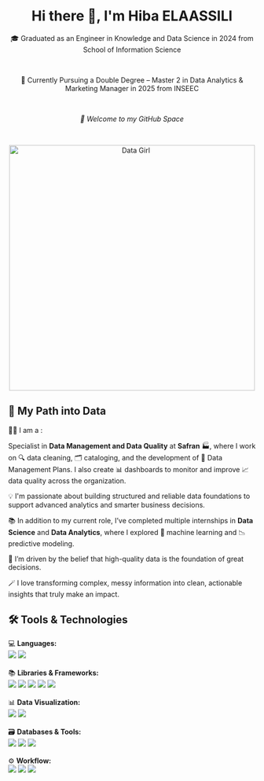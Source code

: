 <h1 align="center">Hi there 👋, I'm Hiba ELAASSILI</h1>

<p align="center">
  🎓 Graduated as an Engineer in Knowledge and Data Science in 2024 from School of Information Science
</p>
<br>
<p align="center">
  📍 Currently Pursuing a Double Degree – Master 2 in Data Analytics & Marketing Manager in 2025 from INSEEC  
</p>
<br>
<p align="center">
 <em> 🌿 Welcome to my GitHub Space </em>
</p>
<br>
<p align="center">
  <img src="https://i.pinimg.com/736x/3a/37/5e/3a375ebc0fb5e745318f5c82cbafb6b5.jpg" alt="Data Girl" height="500"/>
</p>


<h2>🌱 My Path into Data</h2>

<p>
👩‍💻 I am a :

Specialist in <strong>Data Management and Data Quality</strong> at <strong>Safran</strong> 🏭, where I work on 🔍 data cleaning, 🗂️ cataloging, and the development of 🧾 Data Management Plans. I also create 📊 dashboards to monitor and improve 📈 data quality across the organization.

💡 I'm passionate about building structured and reliable data foundations to support advanced analytics and smarter business decisions.

📚 In addition to my current role, I’ve completed multiple internships in <strong>Data Science</strong> and <strong>Data Analytics</strong>, where I explored 🤖 machine learning and 📉 predictive modeling.

🧠 I’m driven by the belief that high-quality data is the foundation of great decisions.  

🪄 I love transforming complex, messy information into clean, actionable insights that truly make an impact.
</p>

<h2>🛠️ Tools & Technologies </h2>

<p align="left">

💻 <strong>Languages:</strong><br>
<img src="https://img.shields.io/badge/Python-3776AB?style=flat&logo=python&logoColor=white" />
<img src="https://img.shields.io/badge/SQL-025E8C?style=flat&logo=postgresql&logoColor=white" />
<br><br>
📚 <strong>Libraries & Frameworks:</strong><br>
<img src="https://img.shields.io/badge/Pandas-150458?style=flat&logo=pandas&logoColor=white" />
<img src="https://img.shields.io/badge/Numpy-013243?style=flat&logo=numpy&logoColor=white" />
<img src="https://img.shields.io/badge/Scikit--learn-F7931E?style=flat&logo=scikitlearn&logoColor=white" />
<img src="https://img.shields.io/badge/TensorFlow-FF6F00?style=flat&logo=tensorflow&logoColor=white" />
<img src="https://img.shields.io/badge/OpenCV-5C3EE8?style=flat&logo=opencv&logoColor=white" />
<br><br>
📊 <strong>Data Visualization:</strong><br>
<img src="https://img.shields.io/badge/Power%20BI-F2C811?style=flat&logo=powerbi&logoColor=black" />
<img src="https://img.shields.io/badge/Matplotlib-11557C?style=flat&logo=matplotlib&logoColor=white" />
<br><br>
🗃️ <strong>Databases & Tools:</strong><br>
<img src="https://img.shields.io/badge/MySQL-4479A1?style=flat&logo=mysql&logoColor=white" />
<img src="https://img.shields.io/badge/Apache%20Spark-E25A1C?style=flat&logo=apachespark&logoColor=white" />
<img src="https://img.shields.io/badge/Excel-217346?style=flat&logo=microsoft-excel&logoColor=white" />
<br><br>
⚙️ <strong>Workflow:</strong><br>
<img src="https://img.shields.io/badge/Git-F05032?style=flat&logo=git&logoColor=white" />
<img src="https://img.shields.io/badge/GitHub-181717?style=flat&logo=github&logoColor=white" />
<img src="https://img.shields.io/badge/Jupyter-F37626?style=flat&logo=jupyter&logoColor=white" />
</p>





